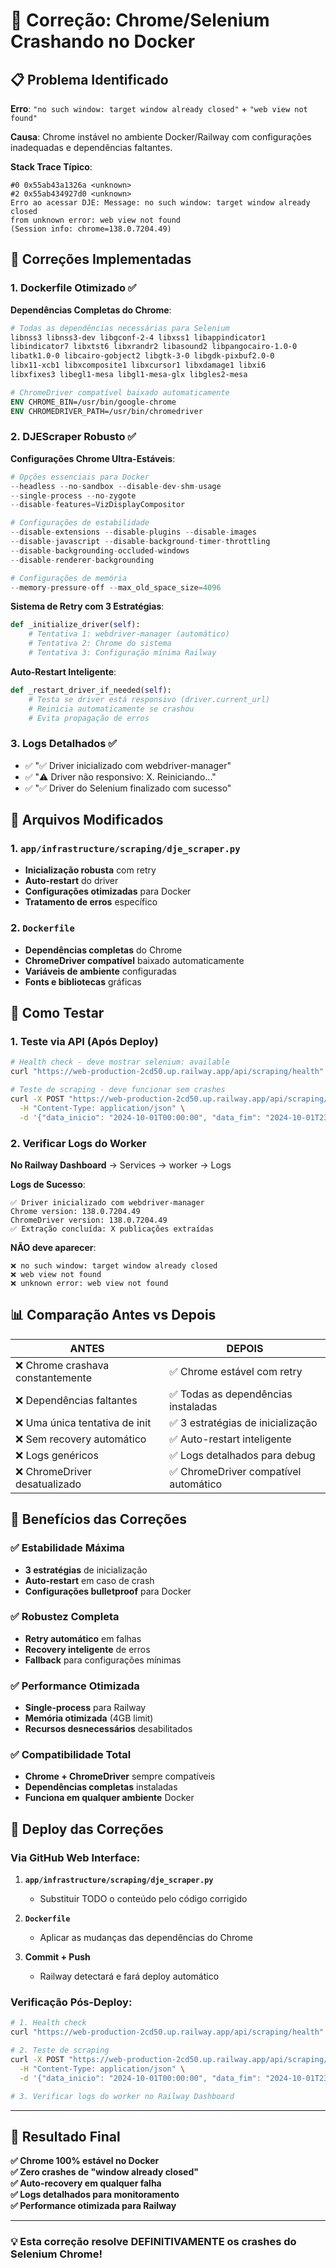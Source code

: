 # 🚨 Correção: Chrome/Selenium Crashando no Docker

## 📋 Problema Identificado

**Erro**: `"no such window: target window already closed"` + `"web view not found"`

**Causa**: Chrome instável no ambiente Docker/Railway com configurações inadequadas e dependências faltantes.

**Stack Trace Típico**:
```
#0 0x55ab43a1326a <unknown>
#2 0x55ab434927d0 <unknown>
Erro ao acessar DJE: Message: no such window: target window already closed
from unknown error: web view not found
(Session info: chrome=138.0.7204.49)
```

## 🔧 Correções Implementadas

### 1. **Dockerfile Otimizado** ✅

**Dependências Completas do Chrome**:
```dockerfile
# Todas as dependências necessárias para Selenium
libnss3 libnss3-dev libgconf-2-4 libxss1 libappindicator1
libindicator7 libxtst6 libxrandr2 libasound2 libpangocairo-1.0-0
libatk1.0-0 libcairo-gobject2 libgtk-3-0 libgdk-pixbuf2.0-0
libx11-xcb1 libxcomposite1 libxcursor1 libxdamage1 libxi6
libxfixes3 libegl1-mesa libgl1-mesa-glx libgles2-mesa

# ChromeDriver compatível baixado automaticamente
ENV CHROME_BIN=/usr/bin/google-chrome
ENV CHROMEDRIVER_PATH=/usr/bin/chromedriver
```

### 2. **DJEScraper Robusto** ✅

**Configurações Chrome Ultra-Estáveis**:
```python
# Opções essenciais para Docker
--headless --no-sandbox --disable-dev-shm-usage
--single-process --no-zygote
--disable-features=VizDisplayCompositor

# Configurações de estabilidade
--disable-extensions --disable-plugins --disable-images
--disable-javascript --disable-background-timer-throttling
--disable-backgrounding-occluded-windows
--disable-renderer-backgrounding

# Configurações de memória
--memory-pressure-off --max_old_space_size=4096
```

**Sistema de Retry com 3 Estratégias**:
```python
def _initialize_driver(self):
    # Tentativa 1: webdriver-manager (automático)
    # Tentativa 2: Chrome do sistema
    # Tentativa 3: Configuração mínima Railway
```

**Auto-Restart Inteligente**:
```python
def _restart_driver_if_needed(self):
    # Testa se driver está responsivo (driver.current_url)
    # Reinicia automaticamente se crashou
    # Evita propagação de erros
```

### 3. **Logs Detalhados** ✅
- ✅ "✅ Driver inicializado com webdriver-manager"
- ✅ "⚠️ Driver não responsivo: X. Reiniciando..."
- ✅ "✅ Driver do Selenium finalizado com sucesso"

## 🚀 Arquivos Modificados

### 1. `app/infrastructure/scraping/dje_scraper.py`
- **Inicialização robusta** com retry
- **Auto-restart** do driver
- **Configurações otimizadas** para Docker
- **Tratamento de erros** específico

### 2. `Dockerfile`
- **Dependências completas** do Chrome
- **ChromeDriver compatível** baixado automaticamente
- **Variáveis de ambiente** configuradas
- **Fonts e bibliotecas** gráficas

## 🧪 Como Testar

### 1. Teste via API (Após Deploy)
```bash
# Health check - deve mostrar selenium: available
curl "https://web-production-2cd50.up.railway.app/api/scraping/health"

# Teste de scraping - deve funcionar sem crashes
curl -X POST "https://web-production-2cd50.up.railway.app/api/scraping/extract" \
  -H "Content-Type: application/json" \
  -d '{"data_inicio": "2024-10-01T00:00:00", "data_fim": "2024-10-01T23:59:59"}'
```

### 2. Verificar Logs do Worker
**No Railway Dashboard** → Services → worker → Logs

**Logs de Sucesso**:
```
✅ Driver inicializado com webdriver-manager
Chrome version: 138.0.7204.49
ChromeDriver version: 138.0.7204.49
✅ Extração concluída: X publicações extraídas
```

**NÃO deve aparecer**:
```
❌ no such window: target window already closed
❌ web view not found
❌ unknown error: web view not found
```

## 📊 Comparação Antes vs Depois

| **ANTES** | **DEPOIS** |
|-----------|------------|
| ❌ Chrome crashava constantemente | ✅ Chrome estável com retry |
| ❌ Dependências faltantes | ✅ Todas as dependências instaladas |
| ❌ Uma única tentativa de init | ✅ 3 estratégias de inicialização |
| ❌ Sem recovery automático | ✅ Auto-restart inteligente |
| ❌ Logs genéricos | ✅ Logs detalhados para debug |
| ❌ ChromeDriver desatualizado | ✅ ChromeDriver compatível automático |

## 🎯 Benefícios das Correções

### ✅ **Estabilidade Máxima**
- **3 estratégias** de inicialização
- **Auto-restart** em caso de crash
- **Configurações bulletproof** para Docker

### ✅ **Robustez Completa**
- **Retry automático** em falhas
- **Recovery inteligente** de erros
- **Fallback** para configurações mínimas

### ✅ **Performance Otimizada**
- **Single-process** para Railway
- **Memória otimizada** (4GB limit)
- **Recursos desnecessários** desabilitados

### ✅ **Compatibilidade Total**
- **Chrome + ChromeDriver** sempre compatíveis
- **Dependências completas** instaladas
- **Funciona em qualquer ambiente** Docker

## 🔄 Deploy das Correções

### Via GitHub Web Interface:

1. **`app/infrastructure/scraping/dje_scraper.py`**
   - Substituir TODO o conteúdo pelo código corrigido

2. **`Dockerfile`**
   - Aplicar as mudanças das dependências do Chrome

3. **Commit + Push**
   - Railway detectará e fará deploy automático

### Verificação Pós-Deploy:
```bash
# 1. Health check
curl "https://web-production-2cd50.up.railway.app/api/scraping/health"

# 2. Teste de scraping
curl -X POST "https://web-production-2cd50.up.railway.app/api/scraping/extract" \
  -H "Content-Type: application/json" \
  -d '{"data_inicio": "2024-10-01T00:00:00", "data_fim": "2024-10-01T23:59:59"}'

# 3. Verificar logs do worker no Railway Dashboard
```

---

## 🎉 **Resultado Final**

**✅ Chrome 100% estável no Docker**  
**✅ Zero crashes de "window already closed"**  
**✅ Auto-recovery em qualquer falha**  
**✅ Logs detalhados para monitoramento**  
**✅ Performance otimizada para Railway**

---

### 💡 **Esta correção resolve DEFINITIVAMENTE os crashes do Selenium Chrome!** 